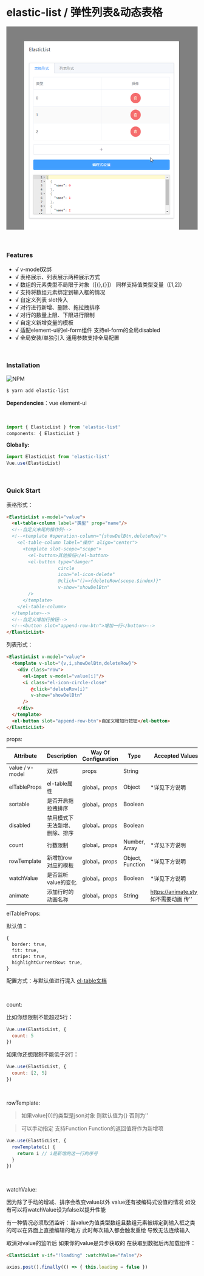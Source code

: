 # elastic-list / 弹性列表&动态表格

![preview](./preview.gif)

<br/>

### Features

- √ v-model双绑
- √ 表格展示、列表展示两种展示方式
- √ 数组的元素类型不局限于对象（[{},{}]） 同样支持值类型变量（[1,2]）
- √ 支持将数组元素绑定到输入框的情况
- √ 自定义列表 slot传入
- √ 对行进行新增、删除、拖拉拽排序
- √ 对行的数量上限、下限进行限制
- √ 自定义新增变量的模板
- √ 适配element-ui的el-form组件 支持el-form的全局disabled
- √ 全局安装/单独引入 通用参数支持全局配置

<br/>

### Installation
![NPM](https://nodei.co/npm/elastic-list.png)
``` bash
$ yarn add elastic-list
```

**Dependencies**：vue element-ui

<br/>

```js
import { ElasticList } from 'elastic-list'
components: { ElasticList }
```

**Globally:**
```js
import ElasticList from 'elastic-list'
Vue.use(ElasticList)
```

<br/>

### Quick Start

表格形式：

```html
<ElasticList v-model="value">
  <el-table-column label="类型" prop="name"/>
  <!--自定义末尾的操作列-->
  <!--<template #operation-column="{showDelBtn,deleteRow}">
    <el-table-column label="操作" align="center">
      <template slot-scope="scope">
        <el-button>其他按钮</el-button>
        <el-button type="danger"
                   circle
                   icon="el-icon-delete"
                   @click="()=>{deleteRow(scope.$index)}"
                   v-show="showDelBtn"
        />
      </template>
    </el-table-column>
  </template>-->
  <!--自定义增加行按钮-->
  <!--<button slot="append-row-btn">增加一行</button>-->
</ElasticList>
```

列表形式：

```html
<ElasticList v-model="value">
  <template v-slot="{v,i,showDelBtn,deleteRow}">
    <div class="row">
      <el-input v-model="value[i]"/>
      <i class="el-icon-circle-close"
         @click="deleteRow(i)"
         v-show="showDelBtn"
      />
    </div>
  </template>
  <el-button slot="append-row-btn">自定义增加行按钮</el-button>
</ElasticList>
```

props: 

| Attribute | Description | Way Of Configuration | Type | Accepted Values | Default |
| --- | --- | --- | --- | --- | --- |
| value / v-model | 双绑 | props | String | | |
| elTableProps | el-table属性 | global，props | Object | *详见下方说明 | |
| sortable | 是否开启拖拉拽排序 | global，props | Boolean | | true |
| disabled | 禁用模式下无法新增、删除、排序 | global，props | Boolean | | true |
| count | 行数限制 | global，props | Number, Array | *详见下方说明 | |
| rowTemplate | 新增加row对应的模板 | global，props | Object, Function | *详见下方说明 | {} / '' |
| watchValue | 是否监听value的变化 | global，props | Boolean | *详见下方说明 | true |
| animate | 添加行时的动画名称 | global，props | String | https://animate.style 如不需要动画 传'' | zoomIn |

elTableProps:

默认值：

```
{
  border: true,
  fit: true,
  stripe: true,
  highlightCurrentRow: true,
}
```

配置方式：与默认值进行混入 [el-table文档](https://element.eleme.cn/#/zh-CN/component/table)

<br/>

count:

比如你想限制不能超过5行：

```js
Vue.use(ElasticList, {
  count: 5              
})
```

如果你还想限制不能低于2行：

```js
Vue.use(ElasticList, {
  count: [2, 5]              
})
```

<br/>

rowTemplate:

> 如果value[0]的类型是json对象 则默认值为{} 否则为''

> 可以手动指定 支持Function Function的返回值将作为新增项

```js
Vue.use(ElasticList, {
  rowTemplate(i) {
    return i // i是新增的这一行的序号
  }              
})
```

<br/>

watchValue:

因为除了手动的增减、排序会改变value以外 value还有被编码式设值的情况 如没有可以将watchValue设为false以提升性能

有一种情况必须取消监听：当value为值类型数组且数组元素被绑定到输入框之类的可以在界面上直接编辑的地方 此时每次输入都会触发重绘 导致无法连续输入

取消对value的监听后 如果你的value是异步获取的 在获取到数据后再加载组件：

```html
<ElasticList v-if="!loading" :watchValue="false"/>
```

```js
axios.post().finally(() => { this.loading = false })
```
